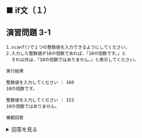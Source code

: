 ## ■ if文（１）

## 演習問題 3-1

```
1.scanf()で１つの整数値を入力できるようにしてください。
2.入力した整数値が10の倍数であれば、「10の倍数です。」と
  それ以外は、「10の倍数ではありません。」と表示してください。
```

`実行結果`

```
整数値を入力してください : 160
10の倍数です。

整数値を入力してください : 153
10の倍数ではありません。
```

`模範回答`
<details>
<summary>回答を見る</summary>

```c
#include <stdio.h>

int main() {
	int input = 0;

	printf("整数を入力してください：");
	scanf("%d", &input);

	if (input % 10 == 0) {
		printf("10の倍数です。\n");
	}
    else {
        printf("10の倍数ではありません。\n");
    }

    return 0;
}
```
</details>
